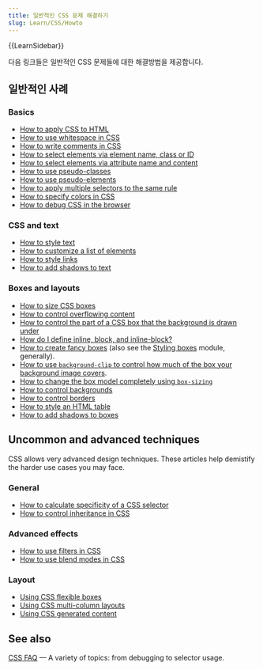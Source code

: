 ```yaml
---
title: 일반적인 CSS 문제 해결하기
slug: Learn/CSS/Howto
---
```


{{LearnSidebar}}

다음 링크들은 일반적인 CSS 문제들에 대한 해결방법을 제공합니다.

## 일반적인 사례

### Basics

- [How to apply CSS to HTML](/en-US/docs/Learn/CSS/First_steps/How_CSS_works#how_to_apply_your_css_to_your_html)
- [How to use whitespace in CSS](/en-US/docs/Learn/CSS/First_steps/How_CSS_is_structured#white_space)
- [How to write comments in CSS](/en-US/docs/Learn/CSS/First_steps/How_CSS_is_structured#comments)
- [How to select elements via element name, class or ID](/en-US/docs/Learn/CSS/Building_blocks/Selectors#simple_selectors)
- [How to select elements via attribute name and content](/en-US/docs/Learn/CSS/Building_blocks/Selectors#attribute_selectors)
- [How to use pseudo-classes](/en-US/docs/Learn/CSS/Building_blocks/Selectors#pseudo-classes)
- [How to use pseudo-elements](/en-US/docs/Learn/CSS/Building_blocks/Selectors#pseudo-elements)
- [How to apply multiple selectors to the same rule](/en-US/docs/Learn/CSS/Building_blocks/Selectors#multiple_selectors_on_one_rule)
- [How to specify colors in CSS](/en-US/docs/Learn/CSS/Building_blocks/Values_and_units#colors)
- [How to debug CSS in the browser](/en-US/docs/Learn/CSS/Building_blocks/Debugging_CSS#inspecting_the_dom_and_css)

### CSS and text

- [How to style text](/ko/docs/Learn/CSS/Styling_text/Fundamentals)
- [How to customize a list of elements](/ko/docs/Learn/CSS/Styling_text/Styling_lists)
- [How to style links](/en-US/docs/Learn/CSS/Styling_text/Styling_links)
- [How to add shadows to text](/en-US/docs/Learn/CSS/Styling_text/Fundamentals#text_drop_shadows)

### Boxes and layouts

- [How to size CSS boxes](/en-US/docs/Learn/CSS/Building_blocks/The_box_model#box_properties)
- [How to control overflowing content](/en-US/docs/Learn/CSS/Building_blocks/The_box_model#overflow)
- [How to control the part of a CSS box that the background is drawn under](/en-US/docs/Learn/CSS/Building_blocks/The_box_model#background_clip)
- [How do I define inline, block, and inline-block?](/en-US/docs/Learn/CSS/Building_blocks/The_box_model#types_of_css_boxes)
- [How to create fancy boxes](/ko/docs/Learn/CSS/Howto/create_fancy_boxes) (also see the [Styling boxes](/en-US/docs/Learn/CSS/Building_blocks) module, generally).
- [How to use `background-clip` to control how much of the box your background image covers](/en-US/docs/Learn/CSS/Building_blocks/The_box_model#background_clip).
- [How to change the box model completely using `box-sizing`](/en-US/docs/Learn/CSS/Building_blocks/The_box_model#changing_the_box_model_completely)
- [How to control backgrounds](/en-US/docs/Learn/CSS/Building_blocks/Backgrounds_and_borders)
- [How to control borders](/en-US/docs/Learn/CSS/Building_blocks/Backgrounds_and_borders)
- [How to style an HTML table](/en-US/docs/Learn/CSS/Building_blocks/Styling_tables)
- [How to add shadows to boxes](/en-US/docs/Learn/CSS/Building_blocks/Advanced_styling_effects#box_shadows)

## Uncommon and advanced techniques

CSS allows very advanced design techniques. These articles help demistify the harder use cases you may face.

### General

- [How to calculate specificity of a CSS selector](/en-US/docs/Learn/CSS/Building_blocks/Cascade_and_inheritance#specificity)
- [How to control inheritance in CSS](/en-US/docs/Learn/CSS/Building_blocks/Cascade_and_inheritance#controlling_inheritance)

### Advanced effects

- [How to use filters in CSS](/en-US/docs/Learn/CSS/Building_blocks/Advanced_styling_effects#filters)
- [How to use blend modes in CSS](/en-US/docs/Learn/CSS/Building_blocks/Advanced_styling_effects#blend_modes)

### Layout

- [Using CSS flexible boxes](/ko/docs/Web/CSS/CSS_flexible_box_layout/Basic_concepts_of_flexbox)
- [Using CSS multi-column layouts](/ko/docs/Web/CSS/CSS_multicol_layout/Using_multicol_layouts)
- [Using CSS generated content](/ko/docs/Learn/CSS/Howto/Generated_content)

## See also

[CSS FAQ](/ko/docs/Learn/CSS/Howto/CSS_FAQ) — A variety of topics: from debugging to selector usage.
